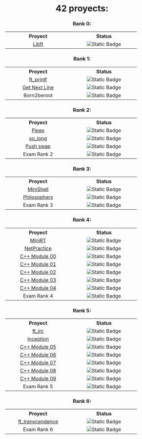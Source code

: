 <h1 align="center">42 proyects:</h1>

<h3 align="center">Rank 0:</h3>
<table align="center">
  <tr>
    <th width="200">Proyect</th>
    <th width="200">Status</th>
  </tr>
  <tr>
    <td align="center"><a href="https://github.com/AlexLeoncoeur/libft">Libft</td>
    <td align="center"><img alt="Static Badge" src="https://img.shields.io/badge/112-100-blue"></td>
  </tr>
</table>

<h3 align="center">Rank 1:</h3>
<table align="center">
  <tr>
    <th width="200">Proyect</th>
    <th width="200">Status</th>
  </tr>
  <tr>
    <td align="center"><a href="https://github.com/AlexLeoncoeur/ft_printf">ft_printf</td>
    <td align="center"><img alt="Static Badge" src="https://img.shields.io/badge/100-100-blue"></td>
  </tr>
  <tr>
    <td align="center"><a href="https://github.com/AlexLeoncoeur/get_next_line">Get Next Line</td>
    <td align="center"><img alt="Static Badge" src="https://img.shields.io/badge/125-100-blue"></td>
  </tr>
  <tr>
    <td align="center">Born2beroot</td>
    <td align="center"><img alt="Static Badge" src="https://img.shields.io/badge/125-100-blue"></td>
  </tr>
</table>

<h3 align="center">Rank 2:</h3>
<table align="center">
  <tr>
    <th width="200">Proyect</th>
    <th width="200">Status</th>
  </tr>
  <tr>
    <td align="center"><a href="https://github.com/AlexLeoncoeur/pipex">Pipex</td>
    <td align="center"><img alt="Static Badge" src="https://img.shields.io/badge/125-100-blue"></td>
  </tr>
  <tr>
    <td align="center"><a href="">so_long</a></td>
    <td align="center"><img alt="Static Badge" src="https://img.shields.io/badge/n%2Fa-100-yellow"></td>
  </tr>
  <tr>
    <td align="center"><a href="https://github.com/AlexLeoncoeur/push_swap">Push swap</td>
    <td align="center"><img alt="Static Badge" src="https://img.shields.io/badge/n%2Fa-100-yellow"></td>
  </tr>
  <tr>
    <td align="center">Exam Rank 2</td>
    <td align="center"><img alt="Static Badge" src="https://img.shields.io/badge/100-100-purple"></td>
  </tr>
</table>

<h3 align="center">Rank 3:</h3>
<table align="center">
  <tr>
    <th width="200">Proyect</th>
    <th width="200">Status</th>
  </tr>
  <tr>
    <td align="center"><a href="">MiniShell</td>
    <td align="center"><img alt="Static Badge" src="https://img.shields.io/badge/n%2Fa-100-yellow"></td>
  </tr>
  <tr>
    <td align="center"><a href="">Philosophers</td>
    <td align="center"><img alt="Static Badge" src="https://img.shields.io/badge/n%2Fa-100-yellow"></td>
  </tr>
  <tr>
    <td align="center">Exam Rank 3</td>
    <td align="center"><img alt="Static Badge" src="https://img.shields.io/badge/n%2Fa-100-purple"></td>
  </tr>
</table>

<h3 align="center">Rank 4:</h3>
<table align="center">
  <tr>
    <th width="200">Proyect</th>
    <th width="200">Status</th>
  </tr>
  <tr>
    <td align="center"><a href="">MiniRT</td>
    <td align="center"><img alt="Static Badge" src="https://img.shields.io/badge/n%2Fa-100-yellow"></td>
  </tr>
  <tr>
    <td align="center"><a href="">NetPractice</td>
    <td align="center"><img alt="Static Badge" src="https://img.shields.io/badge/n%2Fa-100-yellow"></td>
  </tr>
  <tr>
    <td align="center"><a href="">C++ Module 00</td>
    <td align="center"><img alt="Static Badge" src="https://img.shields.io/badge/n%2Fa-100-yellow"></td>
  </tr>
  <tr>
    <td align="center"><a href="">C++ Module 01</td>
    <td align="center"><img alt="Static Badge" src="https://img.shields.io/badge/n%2Fa-100-yellow"></td>
  </tr>
  <tr>
    <td align="center"><a href="">C++ Module 02</td>
    <td align="center"><img alt="Static Badge" src="https://img.shields.io/badge/n%2Fa-100-yellow"></td>
  </tr>
  <tr>
    <td align="center"><a href="">C++ Module 03</td>
    <td align="center"><img alt="Static Badge" src="https://img.shields.io/badge/n%2Fa-100-yellow"></td>
  </tr>
  <tr>
    <td align="center"><a href="">C++ Module 04</td>
    <td align="center"><img alt="Static Badge" src="https://img.shields.io/badge/n%2Fa-100-yellow"></td>
  </tr>
  <tr>
    <td align="center">Exam Rank 4</td>
    <td align="center"><img alt="Static Badge" src="https://img.shields.io/badge/n%2Fa-100-purple"></td>
  </tr>
</table>

<h3 align="center">Rank 5:</h3>
<table align="center">
  <tr>
    <th width="200">Proyect</th>
    <th width="200">Status</th>
  </tr>
  <tr>
    <td align="center"><a href="">ft_irc</td>
    <td align="center"><img alt="Static Badge" src="https://img.shields.io/badge/n%2Fa-100-yellow"></td>
  </tr>
  <tr>
    <td align="center"><a href="">Inception</td>
    <td align="center"><img alt="Static Badge" src="https://img.shields.io/badge/n%2Fa-100-yellow"></td>
  </tr>
  <tr>
    <td align="center"><a href="">C++ Module 05</td>
    <td align="center"><img alt="Static Badge" src="https://img.shields.io/badge/n%2Fa-100-yellow"></td>
  </tr>
  <tr>
    <td align="center"><a href="">C++ Module 06</td>
    <td align="center"><img alt="Static Badge" src="https://img.shields.io/badge/n%2Fa-100-yellow"></td>
  </tr>
  <tr>
    <td align="center"><a href="">C++ Module 07</td>
    <td align="center"><img alt="Static Badge" src="https://img.shields.io/badge/n%2Fa-100-yellow"></td>
  </tr>
  <tr>
    <td align="center"><a href="">C++ Module 08</td>
    <td align="center"><img alt="Static Badge" src="https://img.shields.io/badge/n%2Fa-100-yellow"></td>
  </tr>
  <tr>
    <td align="center"><a href="">C++ Module 09</td>
    <td align="center"><img alt="Static Badge" src="https://img.shields.io/badge/n%2Fa-100-yellow"></td>
  </tr>
  <tr>
    <td align="center">Exam Rank 5</td>
    <td align="center"><img alt="Static Badge" src="https://img.shields.io/badge/n%2Fa-100-purple"></td>
  </tr>
</table>

<h3 align="center">Rank 6:</h3>
<table align="center">
  <tr>
    <th width="200">Proyect</th>
    <th width="200">Status</th>
  </tr>
  <tr>
    <td align="center"><a href="">ft_transcendence</td>
    <td align="center"><img alt="Static Badge" src="https://img.shields.io/badge/n%2Fa-100-yellow"></td>
  </tr>
  <tr>
    <td align="center">Exam Rank 6</td>
    <td align="center"><img alt="Static Badge" src="https://img.shields.io/badge/n%2Fa-100-purple"></td>
  </tr>
</table>

<!--
Así se comenta en HTML
-->
